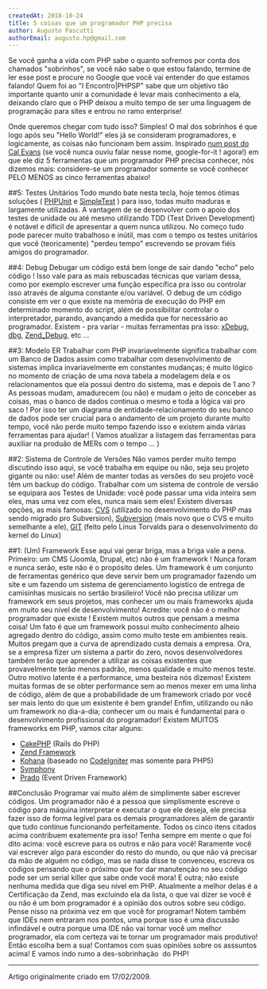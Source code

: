 ```yaml
---
createdAt: 2018-10-24
title: 5 coisas que um programador PHP precisa
author: Augusto Pascutti
authorEmail: augusto.hp@gmail.com
---
```


Se você ganha a vida com PHP sabe o quanto sofremos por conta dos chamados "sobrinhos", se você não sabe o que estou falando, termine de ler esse post e procure no Google que você vai entender do que estamos falando! Quem foi ao "I Encontro|PHPSP" sabe que um objetivo tão importante quanto unir a comunidade é levar mais conhecimento a ela, deixando claro que o PHP deixou a muito tempo de ser uma linguagem de programação para sites e entrou no ramo enterprise! 

Onde queremos chegar com tudo isso? Simples! O mal dos sobrinhos é que logo após seu "Hello World!" eles já se consideram programadores, e logicamente, as coisas não funcionam bem assim. Inspirado [num post do Cal Evans](http://blog.calevans.com/2009/02/09/5-tools-every-php-developer-should-master/) (se você nunca ouviu falar nesse nome, google-for-it ! agora!) em que ele diz 5 ferramentas que um programador PHP precisa conhecer, nós dizemos mais: considere-se um programador somente se você conhecer PELO MENOS as cinco ferramentas abaixo! 

##5: Testes Unitários
Todo mundo bate nesta tecla, hoje temos ótimas soluções ( [PHPUnit](http://www.phpunit.de/) e [SimpleTest](http://www.simpletest.org/) ) para isso, todas muito maduras e largamente utilizadas. A vantagem de se desenvolver com o apoio dos testes de unidade ou até mesmo utilizando TDD (Test Driven Development) é notável e díficil de apresentar a quem nunca utilizou. No começo tudo pode parecer muito trabalhoso e inútil, mas com o tempo os testes unitários que você (teoricamente) "perdeu tempo" escrevendo se provam fiéis amigos do programador.

##4: Debug
Debugar um código está bem longe de sair dando "echo" pelo código ! Isso vale para as mais rebuscadas técnicas que variam dessa, como por exemplo escrever uma função específica pra isso ou controlar isso através de alguma constante e/ou variável. O debug de um código consiste em ver o que existe na memória de execução do PHP em determinado momento do script, além de possíbilitar controlar o interpretador, parando, avançando a medida que for necessário ao programador. Existem - pra variar - muitas ferramentas pra isso: [xDebug](http://www.xdebug.org/), [dbg](http://www.nusphere.com/products/php_debugger.htm), [Zend_Debug](http://www.zend.com/en/community/pdt), etc ...

##3: Modelo ER
Trabalhar com PHP invariavelmente significa trabalhar com um Banco de Dados assim como trabalhar com desenvolvimento de sistemas implica invariavelmente em constantes mudanças; é muito lógico no momento de criação de uma nova tabela a modelagem dela e os relacionamentos que ela possui dentro do sistema, mas e depois de 1 ano ? As pessoas mudam, amadurecem (ou não) e mudam o jeito de conceber as coisas, mas o banco de dados continua o mesmo e toda a lógica vai pro saco ! Por isso ter um diagrama de entidade-relacionamento do seu banco de dados pode ser crucial para o andamento de um projeto durante muito tempo, você não perde muito tempo fazendo isso e existem ainda várias ferramentas para ajudar!
( Vamos atualizar a listagem das ferramentas para auxiliar na produão de MERs com o tempo ... )

##2: Sistema de Controle de Versões
Não vamos perder muito tempo discutindo isso aqui, se você trabalha em equipe ou não, seja seu projeto gigante ou não: use! Além de manter todas as versões do seu projeto você têm um backup do código. Trabalhar com um sistema de controle de versão se equipara aos Testes de Unidade: você pode passar uma vida inteira sem eles, mas uma vez com eles, nunca mais sem eles!
Existem diversas opções, as mais famosas: [CVS](http://ximbiot.com/cvs/wiki/) (utilizado no desenvolvimento do PHP mas sendo migrado pro Subversion), [Subversion](http://subversion.tigris.org/) (mais novo que o CVS e muito semelhante a ele), [GIT](http://git-scm.com/) (feito pelo Linus Torvalds para o desenvolvimento do kernel do Linux)

##1: (Um) Framework
Esse aqui vai gerar briga, mas a briga vale a pena. Primeiro: um CMS (Joomla, Drupal, etc) não é um framework ! Nunca foram e nunca serão, este não é o propósito deles. Um framework é um conjunto de ferramentas genérico que deve servir bem um programador fazendo um site e um fazendo um sistema de gerenciamento logístico de entrega de camisinhas musicais no sertão brasileiro!
Você não precisa utilizar um framework em seus projetos, mas conhecer um ou mais frameworks ajuda em muito seu nível de desenvolvimento! Acredite: você não é o melhor programador que existe ! Existem muitos outros que pensam a mesma coisa! Um fato é que um framework possui muito conhecimento alheio agregado dentro do código, assim como muito teste em ambientes reais.
Muitos pregam que a curva de aprendizado custa demais a empresa. Ora, se a empresa fizer um sistema a partir do zero, novos desenvolvedores também terão que aprender a utilizar as coisas existentes que provavelmente terão menos padrão, menos qualidade e muito menos teste. Outro motivo latente é a performance, uma besteira nós dizemos! Existem muitas formas de se obter performance sem ao menos mexer em uma linha de código, além de que a probabilidade de um framework criado por você ser mais lento do que um existente é bem grande!
Enfim, utilizando ou não um framework no dia-a-dia; conhecer um ou mais é fundamental para o desenvolvimento profissional do programador! Existem MUITOS frameworks em PHP, vamos citar alguns:

*   [CakePHP](http://www.cakephp.org/) (Rails do PHP)
*   [Zend Framework](http://framework.zend.com)
*   [Kohana](http://www.kohanaphp.com) (baseado no [CodeIgniter](http://www.codeigniter.com) mas somente para PHP5)
*   [Symphony](http://www.symfony-project.org/)
*   [Prado](http://www.pradosoft.com/) (Event Driven Framework)

##Conclusão
Programar vai muito além de simplimente saber escrever códigos. Um programador não é a pessoa que simplismente escreve o código para máquina interpretar e executar o que ele deseja, ele precisa fazer isso de forma legível para os demais programadores além de garantir que tudo continue funcionando perfeitamente. Todos os cinco itens citados acima contribuem exatemente pra isso!
Tenha sempre em mente o que foi dito acima: você escreve para os outros e não para você! Raramente você vai escrever algo para esconder do resto do mundo, ou que não vá precisar da mão de alguém no código, mas se nada disse te convenceu, escreva os códigos pensando que o próximo que for dar manutenção no seu código pode ser um serial killer que sabe onde você mora! E outra; não existe nenhuma medida que diga seu nível em PHP. Atualmente a melhor delas é a Certificação da Zend, mas excluindo ela da lista, o que vai dizer se você é ou não é um bom programador é a opinião dos outros sobre seu código. Pense nisso na próxima vez em que você for programar!
Notem também que IDEs nem entraram nos pontos, uma porque isso é uma discussão infindável e outra porque uma IDE não vai tornar você um melhor programador, ela com certeza vai te tornar um programador mais produtivo! Então escolha bem a sua!
Contamos com suas opiniões sobre os asssuntos acima! E vamos indo rumo a des-sobrinhação  do PHP!

---
Artigo originalmente criado em 17/02/2009.